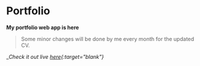 # Portfolio 
__My portfolio web app is here__  

> Some minor changes will be done by me every month for the updated CV.  

__Check it out live [here](https://portfolio-nitin.netlify.app/){:target="_blank"}__

